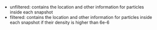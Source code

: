 - unfiltered: contains the location and other information for particles inside each snapshot
- filtered: contains the location and other information for particles inside each snapshot if their density is higher than 6e-6
